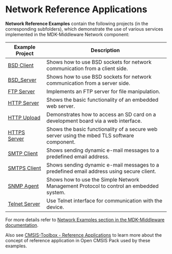 # Network Reference Applications

**Network Reference Examples** contain the following projects (in the corresponding subfolders), which demonstrate the use of various services implemented in the MDK-Middleware Network component:

| Example Project                  | Description                                                                                 |
|----------------------------------|---------------------------------------------------------------------------------------------|
| [BSD Client](./BSD_Client)       | Shows how to use BSD sockets for network communication from a client side.                  |
| [BSD_Server](./BSD_Server)       | Shows how to use BSD sockets for network communication from a server side.                  |
| [FTP Server](./FTP_Server)       | Implements an FTP server for file manipulation.                                             |
| [HTTP Server](./HTTP_Server)     | Shows the basic functionality of an embedded web server.                                    |
| [HTTP Upload](./HTTP_Upload)     | Demonstrates how to access an SD card on a development board via a web interface.           |
| [HTTPS Server](./HTTPS_Server)   | Shows the basic functionality of a secure web server using the mbed TLS software component. |
| [SMTP Client](./SMTP_Client)     | Shows sending dynamic e-mail messages to a predefined email address.                        |
| [SMTPS Client](./SMTPS_Client)   | Shows sending dynamic e-mail messages to a predefined email address using secure client.    |
| [SNMP Agent](./SNMP_Agent)       | Shows how to use the Simple Network Management Protocol to control an embedded system.      |
| [Telnet Server](./Telnet_Server) | Use Telnet interface for communication with the device.                                     |

For more details refer to [Network Examples section in the MDK-Middleware documentation](https://arm-software.github.io/MDK-Middleware/latest/Network/examples.html).

Also see [CMSIS-Toolbox - Reference Applications](https://github.com/Open-CMSIS-Pack/cmsis-toolbox/blob/main/docs/ReferenceApplications.md) to learn more about the concept of reference application in Open CMSIS Pack used by these examples.
